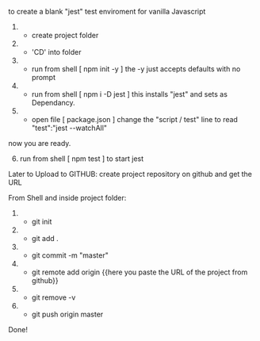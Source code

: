 to create a blank "jest" test enviroment for vanilla Javascript


1. - create project folder
2. - 'CD' into folder
3. - run from shell [   npm init -y   ] the -y just accepts defaults with no prompt
4. - run from shell [   npm i -D jest ] this installs "jest" and sets as Dependancy.
5. - open file [ package.json ] change the "script / test" line to read "test":"jest --watchAll"

now you are ready.

6. run from shell [ npm test ] to start jest 






Later to Upload to GITHUB:
create project repository on github and get the URL

From Shell and inside project folder:

1. - git init
2. - git add .
3. - git commit -m "master"
4. - git remote add origin {{here you paste the URL of the project from github}}
5. - git remove -v
6. - git push origin master



Done!

